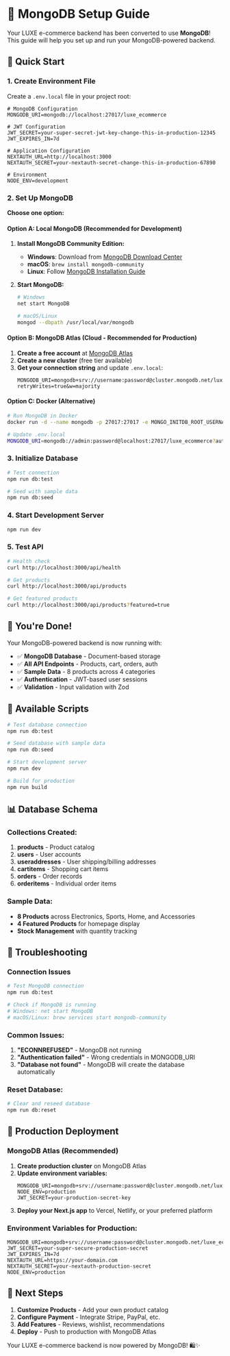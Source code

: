 # 🍃 MongoDB Setup Guide

Your LUXE e-commerce backend has been converted to use **MongoDB**! This guide will help you set up and run your MongoDB-powered backend.

## 🚀 Quick Start

### 1. Create Environment File

Create a `.env.local` file in your project root:

```env
# MongoDB Configuration
MONGODB_URI=mongodb://localhost:27017/luxe_ecommerce

# JWT Configuration
JWT_SECRET=your-super-secret-jwt-key-change-this-in-production-12345
JWT_EXPIRES_IN=7d

# Application Configuration
NEXTAUTH_URL=http://localhost:3000
NEXTAUTH_SECRET=your-nextauth-secret-change-this-in-production-67890

# Environment
NODE_ENV=development
```

### 2. Set Up MongoDB

**Choose one option:**

#### Option A: Local MongoDB (Recommended for Development)

1. **Install MongoDB Community Edition:**

   - **Windows**: Download from [MongoDB Download Center](https://www.mongodb.com/try/download/community)
   - **macOS**: `brew install mongodb-community`
   - **Linux**: Follow [MongoDB Installation Guide](https://docs.mongodb.com/manual/installation/)

2. **Start MongoDB:**

   ```bash
   # Windows
   net start MongoDB

   # macOS/Linux
   mongod --dbpath /usr/local/var/mongodb
   ```

#### Option B: MongoDB Atlas (Cloud - Recommended for Production)

1. **Create a free account** at [MongoDB Atlas](https://www.mongodb.com/atlas)
2. **Create a new cluster** (free tier available)
3. **Get your connection string** and update `.env.local`:
   ```env
   MONGODB_URI=mongodb+srv://username:password@cluster.mongodb.net/luxe_ecommerce?retryWrites=true&w=majority
   ```

#### Option C: Docker (Alternative)

```bash
# Run MongoDB in Docker
docker run -d --name mongodb -p 27017:27017 -e MONGO_INITDB_ROOT_USERNAME=admin -e MONGO_INITDB_ROOT_PASSWORD=password mongo:latest

# Update .env.local
MONGODB_URI=mongodb://admin:password@localhost:27017/luxe_ecommerce?authSource=admin
```

### 3. Initialize Database

```bash
# Test connection
npm run db:test

# Seed with sample data
npm run db:seed
```

### 4. Start Development Server

```bash
npm run dev
```

### 5. Test API

```bash
# Health check
curl http://localhost:3000/api/health

# Get products
curl http://localhost:3000/api/products

# Get featured products
curl http://localhost:3000/api/products?featured=true
```

## 🎉 You're Done!

Your MongoDB-powered backend is now running with:

- ✅ **MongoDB Database** - Document-based storage
- ✅ **All API Endpoints** - Products, cart, orders, auth
- ✅ **Sample Data** - 8 products across 4 categories
- ✅ **Authentication** - JWT-based user sessions
- ✅ **Validation** - Input validation with Zod

## 🧪 Available Scripts

```bash
# Test database connection
npm run db:test

# Seed database with sample data
npm run db:seed

# Start development server
npm run dev

# Build for production
npm run build
```

## 📊 Database Schema

### Collections Created:

1. **products** - Product catalog
2. **users** - User accounts
3. **useraddresses** - User shipping/billing addresses
4. **cartitems** - Shopping cart items
5. **orders** - Order records
6. **orderitems** - Individual order items

### Sample Data:

- **8 Products** across Electronics, Sports, Home, and Accessories
- **4 Featured Products** for homepage display
- **Stock Management** with quantity tracking

## 🔧 Troubleshooting

### Connection Issues

```bash
# Test MongoDB connection
npm run db:test

# Check if MongoDB is running
# Windows: net start MongoDB
# macOS/Linux: brew services start mongodb-community
```

### Common Issues:

1. **"ECONNREFUSED"** - MongoDB not running
2. **"Authentication failed"** - Wrong credentials in MONGODB_URI
3. **"Database not found"** - MongoDB will create the database automatically

### Reset Database:

```bash
# Clear and reseed database
npm run db:reset
```

## 🚀 Production Deployment

### MongoDB Atlas (Recommended)

1. **Create production cluster** on MongoDB Atlas
2. **Update environment variables:**
   ```env
   MONGODB_URI=mongodb+srv://username:password@cluster.mongodb.net/luxe_ecommerce
   NODE_ENV=production
   JWT_SECRET=your-production-secret-key
   ```
3. **Deploy your Next.js app** to Vercel, Netlify, or your preferred platform

### Environment Variables for Production:

```env
MONGODB_URI=mongodb+srv://username:password@cluster.mongodb.net/luxe_ecommerce
JWT_SECRET=your-super-secure-production-secret
JWT_EXPIRES_IN=7d
NEXTAUTH_URL=https://your-domain.com
NEXTAUTH_SECRET=your-nextauth-production-secret
NODE_ENV=production
```

## 🎯 Next Steps

1. **Customize Products** - Add your own product catalog
2. **Configure Payment** - Integrate Stripe, PayPal, etc.
3. **Add Features** - Reviews, wishlist, recommendations
4. **Deploy** - Push to production with MongoDB Atlas

Your LUXE e-commerce backend is now powered by MongoDB! 🛍️✨
